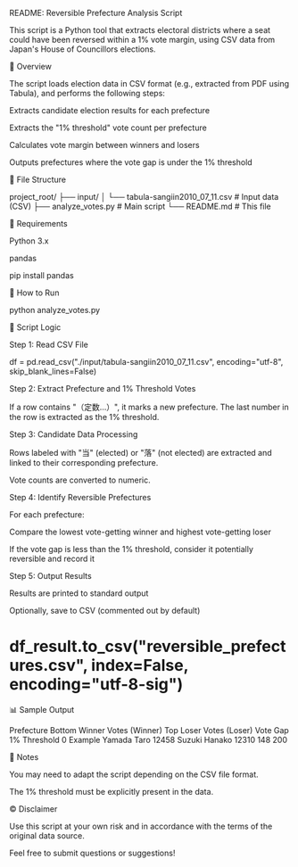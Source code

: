 README: Reversible Prefecture Analysis Script

This script is a Python tool that extracts electoral districts where a seat could have been reversed within a 1% vote margin, using CSV data from Japan's House of Councillors elections.

🧩 Overview

The script loads election data in CSV format (e.g., extracted from PDF using Tabula), and performs the following steps:

Extracts candidate election results for each prefecture

Extracts the "1% threshold" vote count per prefecture

Calculates vote margin between winners and losers

Outputs prefectures where the vote gap is under the 1% threshold

📁 File Structure

project_root/
├── input/
│   └── tabula-sangiin2010_07_11.csv  # Input data (CSV)
├── analyze_votes.py                  # Main script
└── README.md                         # This file

🔧 Requirements

Python 3.x

pandas

pip install pandas

🚀 How to Run

python analyze_votes.py

📝 Script Logic

Step 1: Read CSV File

df = pd.read_csv("./input/tabula-sangiin2010_07_11.csv", encoding="utf-8", skip_blank_lines=False)

Step 2: Extract Prefecture and 1% Threshold Votes

If a row contains "（定数...）", it marks a new prefecture. The last number in the row is extracted as the 1% threshold.

Step 3: Candidate Data Processing

Rows labeled with "当" (elected) or "落" (not elected) are extracted and linked to their corresponding prefecture.

Vote counts are converted to numeric.

Step 4: Identify Reversible Prefectures

For each prefecture:

Compare the lowest vote-getting winner and highest vote-getting loser

If the vote gap is less than the 1% threshold, consider it potentially reversible and record it

Step 5: Output Results

Results are printed to standard output

Optionally, save to CSV (commented out by default)

# df_result.to_csv("reversible_prefectures.csv", index=False, encoding="utf-8-sig")

📊 Sample Output

   Prefecture  Bottom Winner  Votes (Winner)  Top Loser  Votes (Loser)  Vote Gap  1% Threshold
0     Example        Yamada Taro        12458     Suzuki Hanako      12310      148       200

📌 Notes

You may need to adapt the script depending on the CSV file format.

The 1% threshold must be explicitly present in the data.

©️ Disclaimer

Use this script at your own risk and in accordance with the terms of the original data source.

Feel free to submit questions or suggestions!

